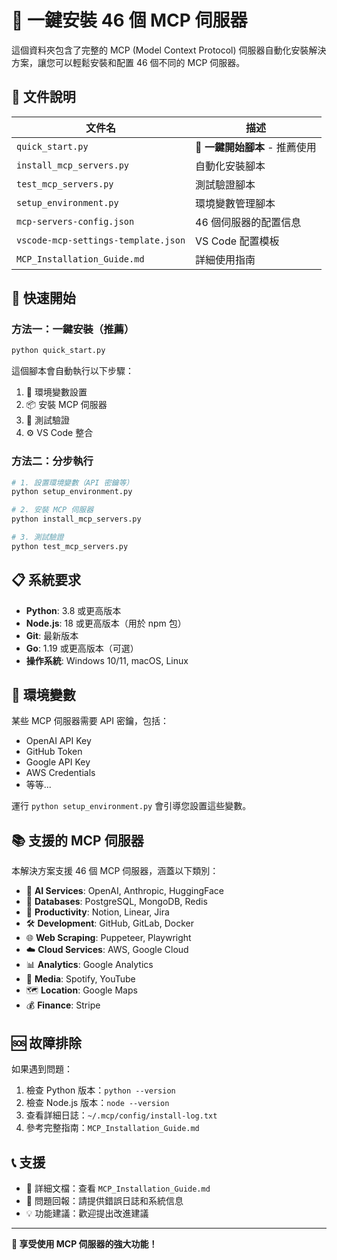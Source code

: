 # 🚀 一鍵安裝 46 個 MCP 伺服器

這個資料夾包含了完整的 MCP (Model Context Protocol) 伺服器自動化安裝解決方案，讓您可以輕鬆安裝和配置 46 個不同的 MCP 伺服器。

## 📁 文件說明

| 文件名 | 描述 |
|--------|------|
| `quick_start.py` | **🎯 一鍵開始腳本** - 推薦使用 |
| `install_mcp_servers.py` | 自動化安裝腳本 |
| `test_mcp_servers.py` | 測試驗證腳本 |
| `setup_environment.py` | 環境變數管理腳本 |
| `mcp-servers-config.json` | 46 個伺服器的配置信息 |
| `vscode-mcp-settings-template.json` | VS Code 配置模板 |
| `MCP_Installation_Guide.md` | 詳細使用指南 |

## 🚀 快速開始

### 方法一：一鍵安裝（推薦）

```bash
python quick_start.py
```

這個腳本會自動執行以下步驟：
1. 🔧 環境變數設置
2. 📦 安裝 MCP 伺服器
3. 🧪 測試驗證
4. ⚙️ VS Code 整合

### 方法二：分步執行

```bash
# 1. 設置環境變數（API 密鑰等）
python setup_environment.py

# 2. 安裝 MCP 伺服器
python install_mcp_servers.py

# 3. 測試驗證
python test_mcp_servers.py
```

## 📋 系統要求

- **Python**: 3.8 或更高版本
- **Node.js**: 18 或更高版本（用於 npm 包）
- **Git**: 最新版本
- **Go**: 1.19 或更高版本（可選）
- **操作系統**: Windows 10/11, macOS, Linux

## 🔑 環境變數

某些 MCP 伺服器需要 API 密鑰，包括：
- OpenAI API Key
- GitHub Token
- Google API Key
- AWS Credentials
- 等等...

運行 `python setup_environment.py` 會引導您設置這些變數。

## 📚 支援的 MCP 伺服器

本解決方案支援 46 個 MCP 伺服器，涵蓋以下類別：

- 🤖 **AI Services**: OpenAI, Anthropic, HuggingFace
- 💾 **Databases**: PostgreSQL, MongoDB, Redis
- 📝 **Productivity**: Notion, Linear, Jira
- 🛠️ **Development**: GitHub, GitLab, Docker
- 🌐 **Web Scraping**: Puppeteer, Playwright
- ☁️ **Cloud Services**: AWS, Google Cloud
- 📊 **Analytics**: Google Analytics
- 🎵 **Media**: Spotify, YouTube
- 🗺️ **Location**: Google Maps
- 💰 **Finance**: Stripe

## 🆘 故障排除

如果遇到問題：

1. 檢查 Python 版本：`python --version`
2. 檢查 Node.js 版本：`node --version`
3. 查看詳細日誌：`~/.mcp/config/install-log.txt`
4. 參考完整指南：`MCP_Installation_Guide.md`

## 📞 支援

- 📖 詳細文檔：查看 `MCP_Installation_Guide.md`
- 🐛 問題回報：請提供錯誤日誌和系統信息
- 💡 功能建議：歡迎提出改進建議

---

**🎉 享受使用 MCP 伺服器的強大功能！**